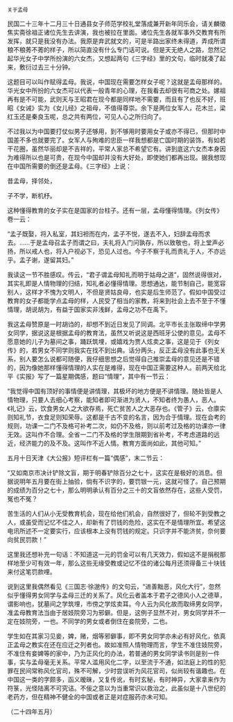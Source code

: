     关于孟母 

   民国二十三年十二月三十日通县女子师范学校礼堂落成兼开新年同乐会，请关麟徵焦实斋徐祖正诸位先生去讲演，我也被拉在里面。诸位先生各就军事外交教育有所发挥，就只是我没有办法。我原是弃武就文的，可是半路出家终未得道，弄成所谓稂不稂莠不莠的样子，所以简直没有什么专门话可说。但是天无绝人之路，忽然记起华光女子中学所扮演的六女杰，又想起两句《三字经》里的文句，临时就凑了起来，敷衍过去三十分钟。

   这题目可以叫作赋得孟母。我说，中国现在需要怎样女子呢？这就是孟母那样的。华光女中所扮的六女杰可以代表一般青年的心理，在我看去却很有可商之处。嫘祖再有是不可能，武则天与王昭君在现今都是同样地不需要，而且有了也反不好，班昭《女诫》实为《女儿经》之祖母，不值得尊崇。余下是两位女军人，花木兰，梁红玉还是秦良玉呢，总之共有两位，可见人心之所归向了。

   不过我以为中国要打仗似男子还够用，到不够用时要用女子或亦不得已，但那时中国差不多也就要完了。女军人与殉难的忠臣一样我想都是亡国时期的装饰，有如若干花圈，虽然华丽却是不吉祥的，平常人家总不希望它有。讲到底这六女杰本身因为难得所以也是可贵，在现今中国却并没有大好处，即使她们都再出现。据我想现在中国所需要的倒还是孟母。《三字经》上说：

   昔孟母，择邻处，

   子不学，断机杼。

   这种懂得教育的女子实在是国家的台柱子。还有一层，孟母懂得情理。《列女传》卷一云：

   “孟子既娶，将入私室，其妇袒而在内，孟子不悦，遂去不入，妇辞孟母而求去。……于是孟母召孟子而谓之曰，夫礼将入门问孰存，所以致敬也，将上堂声必扬，所以戒人也，将入户视必下，恐见人过也。今子不察于礼而责礼于人，不亦远乎。孟子谢，遂留其妇。”

   我读这一节不胜感叹。传云，“君子谓孟母知礼而明于姑母之道”，固然说得很对，其实礼即是人情物理的归结，知礼者必懂得情理。思想通达，能节制自己，能宽容别人，这样才不愧为文明人，不但是贤姑良母，也实是后生师范了。假如中国受过教育的女子都能学点孟母的样，人民受了相当的家教，将来到社会上去不至于不懂情理，胡说胡为，有益于国家实非浅鲜，孟母之功不在禹下。

   我这孟母赞原是一时胡诌的，却想不到近日发见了同调。北平市长主张取缔中学男女同学，据说这是根据孟母的教育法，虽然又听说这是西班牙公使的意见。孟母不愿意她的儿子为墓间之事，踊跃筑埋，或嬉戏为贾人炫卖之事，这是见于《列女传》的，若男女不同学则我实在找不到出典。话分两头，反正孟母没有此事也无关系，别人要怎么说都可随便，我仔细思想之后觉得自己推崇孟母的意见还是不错的，因为像她那样懂得情理的人实在是难得，现在中国正需要这种人。前两天给北平《实报》写了一篇星期偶感，题曰“情理”，其中有一节云：

   “我觉得中国有顶好的事情便是讲情理，其极坏的地方便是不讲情理。随处皆是人情物理，只要人去细心考察，能知者即可渐进为贤人，不知者终为愚人，恶人。《礼记》云，饮食男女人之大欲存焉，死亡贫苦人之大恶存也。《管子》云，仓廪实则知礼节，衣食足则知荣辱。这都是千古不变的名言，因为合于情理。现在会考的规则，功课一二门不及格可补考二次，如仍不及格，则以前考过及格的功课亦一律无效。这叫作不合理。全省一二门不及格的学生限期到省补考，不考虑道路的远近，经济能力的及不及。这叫作不近人情。教育方面尚如此，其他可知。”

   五月十日天津《大公报》短评栏有一篇“偶感”，末二节云：

   “又如南京市决计铲除文盲，期于明春铲除百分之七十，这实在是极好的消息。但据说明年五月要在街上抽验，倘有不识字的，要罚银一元，这就可怪了。自己预期的成绩为百分之七十，那么明明承认有百分之三十的文盲依然存在，这些人受罚，冤也不冤？

   苦生活的人们从小无受教育机会，现在给他们机会，自然很好了，但轮不到受教之人，或虽受而记忆不佳之人，却新有了罚钱的危险，这实在不是情理所宜。希望这电讯所述不一定要实行，应该根本上没有罚钱的规定。只识字并不能济贫，奈何要向贫民罚款！”

   这里我还想补充一句话：不知道这一元的罚金可以有几天效力，假如这不是捐税那样地至少可有效一年，那么这些无缘受教或记忆不佳的诸公每月还须得备三十块钱来付这笔罚款哩。

   说到这里我偶然看见《三国志·徐邈传》的文句云，“进善黜恶，风化大行”，忽然似乎懂得男女同学与孟母三迁的关系了。风化云者盖本于君子之德风小人之德草，谓影响也，犹墓间之学筑埋，市傍之学炫卖耳。今人云为风化故而取缔男女同学，准孟母教育法当由于居妓院旁习为邪僻。但是，这例子显然不对，男女同学并不一定在妓院旁，一也。不同学的男女或者倒住在妾院旁，二也。

   学生如在其家习见妾，婢，赌，烟等邪僻事，即不男女同学亦未必有好风化，依真正孟母之教实在还在应迁之列者也。故如准照人情物理而言，学生不准住妓院旁，不准住有妾婢等的家中，乃为正风化的办法，若普通的男女同学读书则是别一件事，实与孟母毫无关系。平常人滥用风化二字，以至流于不通，如法庭上的性的犯罪在民间常称风化官司，殊不可解，少时尝误听为风花官司，似尚较有谐趣也。在中国这一类的字颇多，函义暧昧，又复传讹，有时玄秘，有时神异，大家拿来作为符箓，光怪陆离不可究诘。不佞之意以为当重常识以救治之，此虽似是十八世纪的老药方，但在精神不健全的中国或者正是对症服药亦未可知。

   （二十四年五月）

